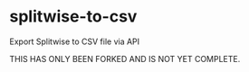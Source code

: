 # splitwise-to-csv
Export Splitwise to CSV file via API

THIS HAS ONLY BEEN FORKED AND IS NOT YET COMPLETE.
